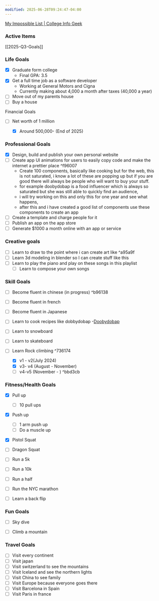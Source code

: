 ```yaml
---
modified: 2025-06-28T09:24:47-04:00
---
```


[My Impossible List | College Info Geek](https://collegeinfogeek.com/about/meet-the-author/my-impossible-list/)
### Active Items
[[2025-Q3-Goals]]

### Life Goals
- [x] Graduate form college
	- Final GPA: 3.5
- [x] Get a full time job as a software developer
	- Working at General Motors and Cigna
	- Currently making about 4,000 a month after taxes (40,000 a year)
- [ ] Move out of my parents house
- [ ] Buy a house

Financial Goals
- [ ] Net worth of 1 million
	- [x] Around 500,000- (End of 2025)


### Professional Goals
- [x] Design, build and publish your own personal website
- [ ] Create app UI animations for users to easily copy code and make the internet a prettier place  ^f96007
	- Create 100 components, basically like cooking but for the web, this is not saturated, i know a lot of these are popping up but if you are good there will always be people who will want to buy your stuff.
	- for example doobydobap is a food influencer which is always so saturated but she was still able to quickly find an audience,
	- i will try working on this and only this for one year and see what happens,
	- after this and i have created a good list of components use these components to create an app
- [ ] Create a template and charge people for it
- [ ] Publish an app on the app store
- [ ] Generate $1000 a month online with an app or service

### Creative goals
- [ ] Learn to draw to the point where i can create art like  ^a95a9f
- [ ] Learn 3d modeling in blender so I can create stuff like this
- [ ] Learn to play the piano and play on these songs in this playlist
	- [ ] Learn to compose your own songs

### Skill Goals
- [ ] Become fluent in chinese (in progress) ^b96138
- [ ] Become fluent in french
- [ ] Become fluent in Japanese
- [ ] Learn to cook recipes like dobbydobap
	-[Doobydobap](https://doobydobap.com/)

- [ ] Learn to snowboard
- [ ] Learn to skateboard
- [ ] Learn Rock climbing ^736174
	- [x] v1 - v2(July 2024)
	- [x] v3- v4 (August - November)
	- [ ] v4-v5 (November - ) ^bbd3cb
### Fitness/Health Goals
- [x] Pull up
	- [ ] 10 pull ups
- [x] Push up
	- [ ] 1 arm push up
	- [ ] Do a muscle up
- [x] Pistol Squat
- [ ] Dragon Squat

- [ ] Run a 5k
- [ ] Run a 10k
- [ ] Run a half
- [ ] Run the NYC marathon
- [ ] Learn a back flip


### Fun Goals
- [ ] Sky dive
- [ ] Climb a mountain


### Travel Goals
- [ ] Visit every continent
- [ ] Visit japan
- [ ] Visit switzerland to see the mountains
- [ ] Visit Iceland and see the northern lights
- [ ] Visit China to see family
- [ ] Visit Europe because everyone goes there
- [ ] Visit Barcelona in Spain
- [ ] Visit Paris in france
